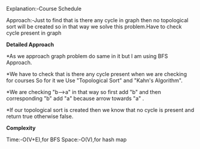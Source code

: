 Explanation:-Course Schedule

Approach:-Just to find that is there any cycle in graph then no topological sort will be created so in that way we solve this problem.Have to check cycle present in graph 

**Detailed Approach**

*As we approach graph problem do same in it but I am using BFS Approach.

*We have to check that is there any cycle present when we are checking for courses So for it we Use "Topological Sort" and "Kahn's Algorithm".

*We are checking "b-->a" in that way so first add "b" and then corresponding "b" add "a" because arrow towards "a" .

*If our topological sort is created then we know that no cycle is present and return true otherwise false.


**Complexity**

Time:-O(V+E),for BFS
Space:-O(V),for hash map
